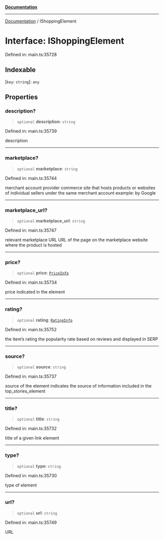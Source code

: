[**Documentation**](../README.md)

***

[Documentation](../README.md) / IShoppingElement

# Interface: IShoppingElement

Defined in: main.ts:35728

## Indexable

\[`key`: `string`\]: `any`

## Properties

### description?

> `optional` **description**: `string`

Defined in: main.ts:35739

description

***

### marketplace?

> `optional` **marketplace**: `string`

Defined in: main.ts:35744

merchant account provider
commerce site that hosts products or websites of individual sellers under the same merchant account
example:
by Google

***

### marketplace\_url?

> `optional` **marketplace\_url**: `string`

Defined in: main.ts:35747

relevant marketplace URL
URL of the page on the marketplace website where the product is hosted

***

### price?

> `optional` **price**: [`PriceInfo`](../classes/PriceInfo.md)

Defined in: main.ts:35734

price indicated in the element

***

### rating?

> `optional` **rating**: [`RatingInfo`](../classes/RatingInfo.md)

Defined in: main.ts:35752

the item’s rating 
the popularity rate based on reviews and displayed in SERP

***

### source?

> `optional` **source**: `string`

Defined in: main.ts:35737

source of the element
indicates the source of information included in the top_stories_element

***

### title?

> `optional` **title**: `string`

Defined in: main.ts:35732

title of a given link element

***

### type?

> `optional` **type**: `string`

Defined in: main.ts:35730

type of element

***

### url?

> `optional` **url**: `string`

Defined in: main.ts:35749

URL
